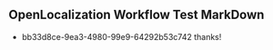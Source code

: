## OpenLocalization Workflow Test MarkDown
* bb33d8ce-9ea3-4980-99e9-64292b53c742 thanks!

<!--HONumber=Jul16_HO3-->


